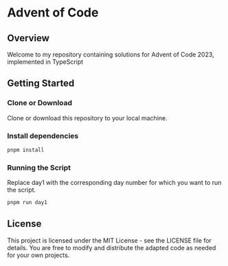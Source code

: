 # Advent of Code

## Overview

Welcome to my repository containing solutions for Advent of Code 2023, implemented in TypeScript

## Getting Started

### Clone or Download

Clone or download this repository to your local machine.

### Install dependencies

```bash
pnpm install
```

### Running the Script

Replace day1 with the corresponding day number for which you want to run the script.

```bash
pnpm run day1
```

## License

This project is licensed under the MIT License - see the LICENSE file for details. You are free to modify and distribute the adapted code as needed for your own projects.
